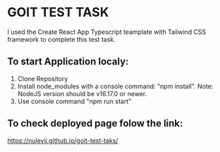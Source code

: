 # GOIT TEST TASK

I used the Create React App Typescript teamplate with Tailwind CSS framework to complete this test task.

## To start Application localy:

1. Clone Repository
2. Install node_modules with a console command: "npm install". Note: NodeJS version should be v16.17.0 or newer.
3. Use console command "npm run start"

## To check deployed page folow the link:

https://nulevii.github.io/goit-test-taks/
